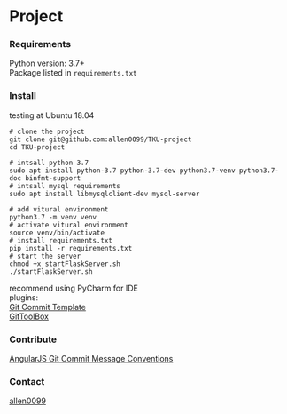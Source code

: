 # Project

### Requirements

Python version: 3.7+  
Package listed in `requirements.txt`
    
### Install

testing at Ubuntu 18.04  
```shell script
# clone the project
git clone git@github.com:allen0099/TKU-project
cd TKU-project

# intsall python 3.7
sudo apt install python-3.7 python-3.7-dev python3.7-venv python3.7-doc binfmt-support
# intsall mysql requirements
sudo apt install libmysqlclient-dev mysql-server

# add vitural environment
python3.7 -m venv venv
# activate vitural environment
source venv/bin/activate
# install requirements.txt
pip install -r requirements.txt
# start the server
chmod +x startFlaskServer.sh
./startFlaskServer.sh
```

recommend using PyCharm for IDE  
plugins:  
[Git Commit Template](https://plugins.jetbrains.com/plugin/9861-git-commit-template/)  
[GitToolBox](https://plugins.jetbrains.com/plugin/index?xmlId=zielu.gittoolbox)

### Contribute

[AngularJS Git Commit Message Conventions](https://docs.google.com/document/d/1QrDFcIiPjSLDn3EL15IJygNPiHORgU1_OOAqWjiDU5Y/edit#heading=h.greljkmo14y0)

### Contact

[allen0099](https://t.me/allen0099)
